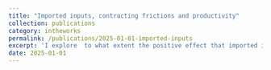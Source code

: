 ```yaml
---
title: "Imported inputs, contracting frictions and productivity"
collection: publications
category: intheworks
permalink: /publications/2025-01-01-imported-inputs
excerpt: 'I explore  to what extent the positive effect that imported inputs has on domestic firm's productivity is accounted by an (indirect) access to foreign contract enforcement institutions. Based on the identifying assumption that customized inputs are affected by contracting frictions but homogeneous inputs are not, I can separately identify this channel from a more broad “quality” effect (foreign inputs are vertically differentiated from domestic ones) by combining a rich microdata from Mexico at the firm-input-source level and a theoretical model of contracting frictions and international trade.'
date: 2025-01-01
---
```

